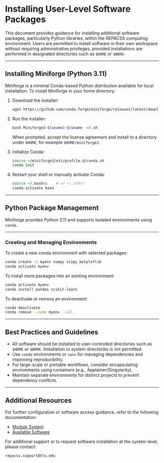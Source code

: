 # Installing User-Level Software Packages

This document provides guidance for installing additional software packages, particularly Python libraries, within the REPACSS computing environment. Users are permitted to install software in their own workspace without requiring administrative privileges, provided installations are performed in designated directories such as `$HOME` or `$WORK`.

---

## Installing Miniforge (Python 3.11)

Miniforge is a minimal Conda-based Python distribution available for local installation. To install Miniforge in your home directory:

1. Download the installer:
   ```bash
   wget https://github.com/conda-forge/miniforge/releases/latest/download/Miniforge3-$(uname)-$(uname -m).sh
   ```

2. Run the installer:
   ```bash
   bash Miniforge3-$(uname)-$(uname -m).sh
   ```
   When prompted, accept the license agreement and install to a directory under `$HOME`, for example `$HOME/miniforge3`.   
   
3. Initialize Conda:
   ```bash
   source ~/miniforge3/etc/profile.d/conda.sh
   conda init
   ```

4. Restart your shell or manually activate Conda:
   ```bash
   source ~/.bashrc    # or ~/.zshrc
   conda activate base
   ```

---

## Python Package Management

Miniforge provides Python 3.11 and supports isolated environments using `conda`.

---

### Creating and Managing Environments

To create a new conda environment with selected packages:

```bash
conda create -n myenv numpy scipy matplotlib
conda activate myenv
```

To install more packages into an existing environment:

```bash
conda activate myenv
conda install pandas scikit-learn
```

To deactivate or remove an environment:

```bash
conda deactivate
conda remove --name myenv --all
```

---

<!-- ### Installing Packages Using Pip

In cases where a package is unavailable via `conda`, the `pip` utility may be used within an activated environment:

```bash
pip install somepackage
```

To install from a `requirements.txt` file:

```bash
pip install -r requirements.txt
```

It is strongly recommended that `pip` be used only inside an activated conda or virtual environment to prevent unintended modifications to the base environment.

--- -->
<!-- 
## C, C++, and Fortran Library Installation

For users developing or compiling C, C++, or Fortran libraries from source, the following procedure is advised:

1. Load required compiler and MPI modules: -->

<!-- ```bash
module load gcc/14.2.0 openmpi/4.1.6
``` -->

<!-- 2. Build and install the library locally: -->

<!-- ```bash
./configure --prefix=$HOME/mylibs
make -j
make install
``` -->

<!-- 3. Add the installation directory to the environment: -->

<!-- ```bash
export PATH="$HOME/mylibs/bin:$PATH"
export LD_LIBRARY_PATH="$HOME/mylibs/lib:$LD_LIBRARY_PATH"
``` -->

<!-- --- -->

## Best Practices and Guidelines

- All software should be installed to user-controlled directories such as `$HOME` or `$WORK`. Installation to system directories is not permitted.
- Use `conda` environments or `venv` for managing dependencies and improving reproducibility.
- For large-scale or portable workflows, consider encapsulating environments using containers (e.g., Apptainer/Singularity).
- Maintain separate environments for distinct projects to prevent dependency conflicts.

---

## Additional Resources

For further configuration or software access guidance, refer to the following documentation:

- [Module System](module-system.md)
- [Available Software](available-software.md)

For additional support or to request software installation at the system level, please contact:

```
repacss.support@ttu.edu
```
